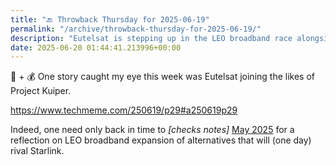 ```yaml
---
title: "🔙 Throwback Thursday for 2025-06-19"
permalink: "/archive/throwback-thursday-for-2025-06-19/"
description: "Eutelsat is stepping up in the LEO broadband race alongside Project Kuiper!"
date: 2025-06-20 01:44:41.213996+00:00
---
```


<p>📡 + 💰 One story caught my eye this week was Eutelsat joining the likes of Project Kuiper.</p><p><a target="_blank" rel="noopener noreferrer nofollow" href="https://www.techmeme.com/250619/p29#a250619p29">https://www.techmeme.com/250619/p29#a250619p29</a></p><p>Indeed, one need only back in time to <em>[checks notes]</em> <a target="_blank" rel="noopener noreferrer nofollow" href="https://hot.fudge.org/archive/hot-fudge-sunday-for-2025-05-04/">May 2025</a> for a reflection on LEO broadband expansion of alternatives that will (one day) rival Starlink.</p>